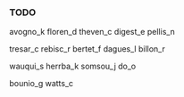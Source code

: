 ### TODO
avogno_k
floren_d
theven_c
digest_e
pellis_n

tresar_c
rebisc_r
bertet_f
dagues_l
billon_r

wauqui_s
herrba_k
somsou_j
do_o

bounio_g
watts_c
